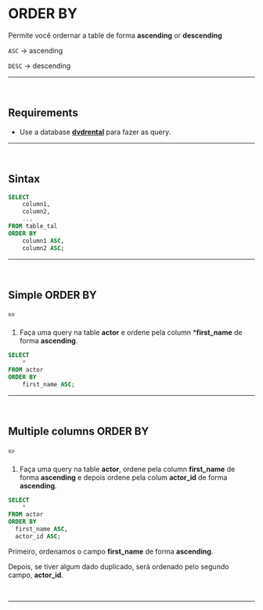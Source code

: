 # ORDER BY

Permite você ordernar a table de forma **ascending** or **descending** 

`ASC` -> ascending

`DESC` -> descending

<hr>
<br>

## Requirements
* Use a database [**dvdrental**](https://github.com/lGabrielDev/06.postgreSQL/blob/main/2.praticando/7.pg_restore.md/#pgadmin4) para fazer as query.
<hr>
<br>

## Sintax
```sql
SELECT
    column1,
    column2,
    ...
FROM table_tal
ORDER BY
    column1 ASC,
    column2 ASC;
```

<hr>
<br>

## Simple ORDER BY

:pencil2:

1. Faça uma query na table **actor** e ordene pela column ***first_name** de forma **ascending**.

```sql
SELECT
    *
FROM actor
ORDER BY
    first_name ASC;
```
<hr>
<br>

## Multiple columns ORDER BY
:pencil2:

1. Faça uma query na table **actor**, ordene pela column **first_name** de forma **ascending** e depois ordene pela colum **actor_id** de forma **ascending**.

```sql
SELECT
    *
FROM actor
ORDER BY
  first_name ASC,
  actor_id ASC;
```


Primeiro, ordenamos o campo **first_name** de forma **ascending**.

Depois, se tiver algum dado duplicado, será ordenado pelo segundo campo, **actor_id**. 

<br>
<hr>